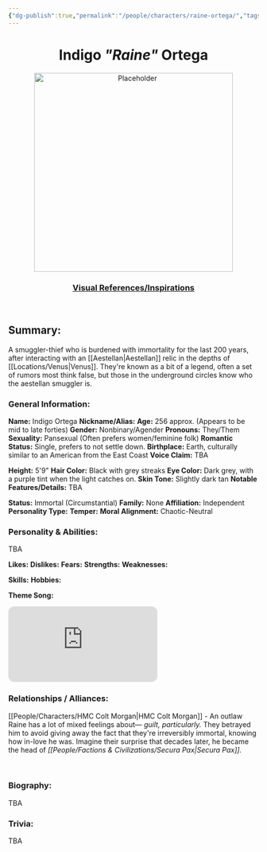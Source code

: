 ```yaml
---
{"dg-publish":true,"permalink":"/people/characters/raine-ortega/","tags":["characters"],"dgHomeLink":true,"dgShowLocalGraph":true,"dgShowFileTree":true}
---
```


<h1 style="text-align:center;">Indigo <i>"Raine"</i> Ortega</h1>


<p align="center">
    <img src="IMAGE.jpg" alt="Placeholder" width="400px">
</p>
<h3 style="text-align:center;"><b><a href="link here">Visual References/Inspirations</a></b></h3>
<br>

## Summary: 

A smuggler-thief who is burdened with immortality for the last 200 years, after interacting with an [[Aestellan\|Aestellan]] relic in the depths of [[Locations/Venus\|Venus]]. They're known as a bit of a legend, often a set of rumors most think false, but those in the underground circles know who the aestellan smuggler is.
<br>
### General Information:

**Name:** Indigo Ortega
**Nickname/Alias:**
**Age:** 256 approx. (Appears to be mid to late forties)
**Gender:** Nonbinary/Agender
**Pronouns:** They/Them
**Sexuality:** Pansexual (Often prefers women/feminine folk)
**Romantic Status:** Single, prefers to not settle down.
**Birthplace:** Earth, culturally similar to an American from the East Coast 
**Voice Claim:** TBA

**Height:** 5'9"
**Hair Color:** Black with grey streaks
**Eye Color:** Dark grey, with a purple tint when the light catches on.
**Skin Tone:** Slightly dark tan
**Notable Features/Details:** TBA
<br>

**Status:** Immortal (Circumstantial)
**Family:** None
**Affiliation:** Independent
**Personality Type:**
**Temper:**
**Moral Alignment:** Chaotic-Neutral
<br>

### Personality & Abilities:
TBA

**Likes:**
**Dislikes:**
**Fears:**
**Strengths:**
**Weaknesses:**

**Skills:**
**Hobbies:**

**Theme Song:** 
<iframe style="border-radius:12px" src="https://open.spotify.com/embed/track/7kOlqMHboyS604AmNVM4Zy?utm_source=generator" width="auto" height="152" frameBorder="0" allowfullscreen="" allow="autoplay; clipboard-write; encrypted-media; fullscreen; picture-in-picture" loading="lazy"></iframe>
<br>

### Relationships / Alliances:

[[People/Characters/HMC Colt Morgan\|HMC Colt Morgan]] - An outlaw Raine has a lot of mixed feelings about— *guilt, particularly.* They betrayed him to avoid giving away the fact that they're irreversibly immortal, knowing how in-love he was. Imagine their surprise that decades later, he became the head of *[[People/Factions & Civilizations/Secura Pax\|Secura Pax]].*

<br>

### Biography: 

TBA
<br>

### Trivia: 

TBA

<br>



